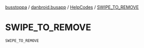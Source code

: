 [busstoppa](../../index.md) / [danbroid.busapp](../index.md) / [HelpCodes](index.md) / [SWIPE_TO_REMOVE](./-s-w-i-p-e_-t-o_-r-e-m-o-v-e.md)

# SWIPE_TO_REMOVE

`SWIPE_TO_REMOVE`